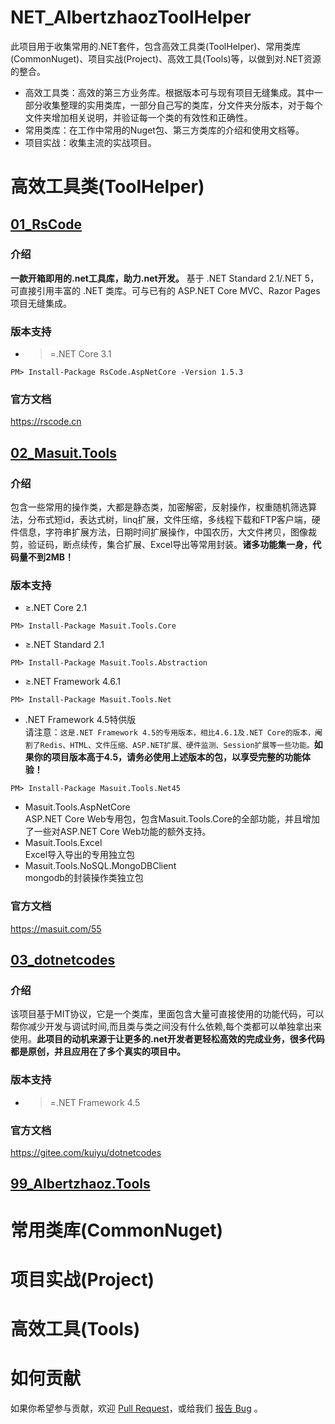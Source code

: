 # NET_AlbertzhaozToolHelper
此项目用于收集常用的.NET套件，包含高效工具类(ToolHelper)、常用类库(CommonNuget)、项目实战(Project)、高效工具(Tools)等，以做到对.NET资源的整合。
- 高效工具类：高效的第三方业务库。根据版本可与现有项目无缝集成。其中一部分收集整理的实用类库，一部分自己写的类库，分文件夹分版本，对于每个文件夹增加相关说明，并验证每一个类的有效性和正确性。
- 常用类库：在工作中常用的Nuget包、第三方类库的介绍和使用文档等。
- 项目实战：收集主流的实战项目。
     
# 高效工具类(ToolHelper)
## [01_RsCode](https://gitee.com/kuiyu/RsCode)
### 介绍
**一款开箱即用的.net工具库，助力.net开发。** 基于 .NET Standard 2.1/.NET 5，可直接引用丰富的 .NET 类库。可与已有的 ASP.NET Core MVC、Razor Pages 项目无缝集成。
### 版本支持
- >=.NET Core 3.1
```shell
PM> Install-Package RsCode.AspNetCore -Version 1.5.3
```
### 官方文档
https://rscode.cn

## [02_Masuit.Tools](https://github.com/ldqk/Masuit.Tools)
### 介绍
包含一些常用的操作类，大都是静态类，加密解密，反射操作，权重随机筛选算法，分布式短id，表达式树，linq扩展，文件压缩，多线程下载和FTP客户端，硬件信息，字符串扩展方法，日期时间扩展操作，中国农历，大文件拷贝，图像裁剪，验证码，断点续传，集合扩展、Excel导出等常用封装。**诸多功能集一身，代码量不到2MB！**  
### 版本支持
- ≥.NET Core 2.1
```shell
PM> Install-Package Masuit.Tools.Core
```
- ≥.NET Standard 2.1
```shell
PM> Install-Package Masuit.Tools.Abstraction
```
- ≥.NET Framework 4.6.1
```shell
PM> Install-Package Masuit.Tools.Net
```
- .NET Framework 4.5特供版   
请注意：`这是.NET Framework 4.5的专用版本，相比4.6.1及.NET Core的版本，阉割了Redis、HTML、文件压缩、ASP.NET扩展、硬件监测、Session扩展等一些功能。`**如果你的项目版本高于4.5，请务必使用上述版本的包，以享受完整的功能体验！**
```shell
PM> Install-Package Masuit.Tools.Net45
```
- Masuit.Tools.AspNetCore  
ASP.NET Core Web专用包，包含Masuit.Tools.Core的全部功能，并且增加了一些对ASP.NET Core Web功能的额外支持。
- Masuit.Tools.Excel    
Excel导入导出的专用独立包
- Masuit.Tools.NoSQL.MongoDBClient     
mongodb的封装操作类独立包
### 官方文档
https://masuit.com/55

## [03_dotnetcodes](https://gitee.com/kuiyu/dotnetcodes)
### 介绍
该项目基于MIT协议，它是一个类库，里面包含大量可直接使用的功能代码，可以帮你减少开发与调试时间,而且类与类之间没有什么依赖,每个类都可以单独拿出来使用。**此项目的动机来源于让更多的.net开发者更轻松高效的完成业务，很多代码都是原创，并且应用在了多个真实的项目中。**
### 版本支持
- >=.NET Framework 4.5
### 官方文档
https://gitee.com/kuiyu/dotnetcodes

## [99_Albertzhaoz.Tools](https://github.com/AlbertZhaoz/NET_AlbertzhaozToolHelper)


# 常用类库(CommonNuget)

# 项目实战(Project)

# 高效工具(Tools)

# 如何贡献
如果你希望参与贡献，欢迎 [Pull Request](https://github.com/AlbertZhaoz/NET_AlbertzhaozToolHelper/pulls)，或给我们 [报告 Bug](https://github.com/AlbertZhaoz/NET_AlbertzhaozToolHelper/issues) 。

